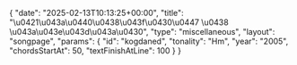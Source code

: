 {
    "date": "2025-02-13T10:13:25+00:00",
    "title": "\u0421\u043a\u0440\u0438\u043f\u0430\u0447 \u0438 \u043a\u043e\u043d\u043a\u0430",
    "type": "miscellaneous",
    "layout": "songpage",
    "params": {
        "id": "kogdaned",
        "tonality": "Hm",
        "year": "2005",
        "chordsStartAt": 50,
        "textFinishAtLine": 100
    }
}